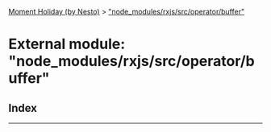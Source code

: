 [Moment Holiday (by Nesto)](../README.md) > ["node_modules/rxjs/src/operator/buffer"](../modules/_node_modules_rxjs_src_operator_buffer_.md)

# External module: "node_modules/rxjs/src/operator/buffer"

## Index

---

